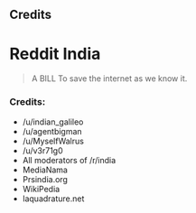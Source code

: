 ﻿## Credits

# Reddit India


> A
> BILL
> To save the internet as we know it.


### Credits:
- /u/indian_galileo
- /u/agentbigman
- /u/MyselfWalrus
- /u/v3r71g0
- All moderators of /r/india
- MediaNama
- Prsindia.org
- WikiPedia
- laquadrature.net
